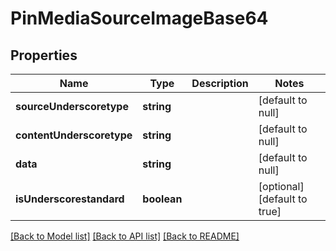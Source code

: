 # PinMediaSourceImageBase64

## Properties
Name | Type | Description | Notes
------------ | ------------- | ------------- | -------------
**sourceUnderscoretype** | **string** |  | [default to null]
**contentUnderscoretype** | **string** |  | [default to null]
**data** | **string** |  | [default to null]
**isUnderscorestandard** | **boolean** |  | [optional] [default to true]

[[Back to Model list]](../README.md#documentation-for-models) [[Back to API list]](../README.md#documentation-for-api-endpoints) [[Back to README]](../README.md)


